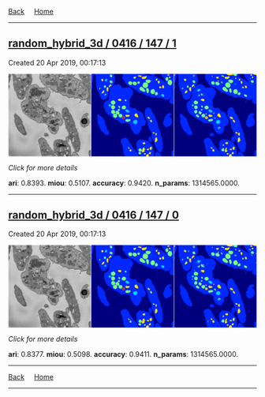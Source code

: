 
[Back](..)&nbsp;&nbsp;&nbsp;&nbsp;&nbsp;[Home](https://leapmanlab.github.io/snapshots)

---

<div class="summary"><a href="1"><h2>random_hybrid_3d / 0416 / 147 / 1</h2></a><p>Created 20 Apr 2019, 00:17:13
</p><a href="1"><img src="1/media/summary.png" align="center"></a><p>
<i>Click for more details</i>
</p></div>

**ari**: 0.8393. **miou**: 0.5107. **accuracy**: 0.9420. **n_params**: 1314565.0000. 

---

<div class="summary"><a href="0"><h2>random_hybrid_3d / 0416 / 147 / 0</h2></a><p>Created 20 Apr 2019, 00:17:13
</p><a href="0"><img src="0/media/summary.png" align="center"></a><p>
<i>Click for more details</i>
</p></div>

**ari**: 0.8377. **miou**: 0.5098. **accuracy**: 0.9411. **n_params**: 1314565.0000. 

---

[Back](..)&nbsp;&nbsp;&nbsp;&nbsp;&nbsp;[Home](https://leapmanlab.github.io/snapshots)

---